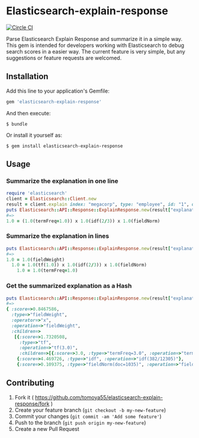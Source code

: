 # Elasticsearch-explain-response

[![Circle CI](https://circleci.com/gh/tomoya55/elasticsearch-explain-response/tree/master.svg?style=svg)](https://circleci.com/gh/tomoya55/elasticsearch-explain-response/tree/master)

Parse Elasticsearch Explain Response and summarize it in a simple way.
This gem is intended for developers working with Elasticsearch to debug search scores
in a easier way.
The current feature is very simple, but any suggestions or feature requests are welcomed.

## Installation

Add this line to your application's Gemfile:

```ruby
gem 'elasticsearch-explain-response'
```

And then execute:

```
$ bundle
```

Or install it yourself as:

```
$ gem install elasticsearch-explain-response
```

## Usage

### Summarize the explanation in one line

```ruby
require 'elasticsearch'
client = Elasticsearch::Client.new
result = client.explain index: "megacorp", type: "employee", id: "1", q: "last_name:Smith"
puts Elasticsearch::API::Response::ExplainResponse.new(result["explanation"]).render_in_line
#=>
1.0 = (1.0(termFreq=1.0)) x 1.0(idf(2/3)) x 1.0(fieldNorm)
```

### Summarize the explanation in lines

```ruby
puts Elasticsearch::API::Response::ExplainResponse.new(result["explanation"]).render
#=>
1.0 = 1.0(fieldWeight)
  1.0 = 1.0(tf(1.0)) x 1.0(idf(2/3)) x 1.0(fieldNorm)
    1.0 = 1.0(termFreq=1.0)
```

### Get the summarized explanation as a Hash

```ruby
puts Elasticsearch::API::Response::ExplainResponse.new(result["explanation"]).result
#=>
{ :score=>0.8467586,
  :type=>"fieldWeight",
  :operator=>"x",
  :operation=>"fieldWeight",
  :children=>
   [{:score=>1.7320508,
     :type=>"tf",
     :operation=>"tf(3.0)",
     :children=>[{:score=>3.0, :type=>"termFreq=3.0", :operation=>"termFreq=3.0"}]},
    {:score=>4.469726, :type=>"idf", :operation=>"idf(382/12305)"},
    {:score=>0.109375, :type=>"fieldNorm(doc=1035)", :operation=>"fieldNorm(doc=1035)"}]}
```

## Contributing

1. Fork it ( https://github.com/tomoya55/elasticsearch-explain-response/fork )
2. Create your feature branch (`git checkout -b my-new-feature`)
3. Commit your changes (`git commit -am 'Add some feature'`)
4. Push to the branch (`git push origin my-new-feature`)
5. Create a new Pull Request
